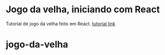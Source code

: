 # Jogo da velha, iniciando com React
Tutorial de jogo da velha feito em React. [tutorial link](https://pt-br.reactjs.org/tutorial/tutorial.html)

# jogo-da-velha
